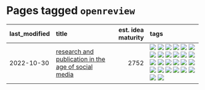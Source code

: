# Pages tagged `openreview`

|last_modified|title|est. idea maturity|tags
|:---|:---|---:|:---|
|2022-10-30|[research and publication in the age of social media](../research-and-social.md)|2752|[![](https://img.shields.io/badge/tag-arxiv-dad82b)](../tags/arxiv.md) [![](https://img.shields.io/badge/tag-citation-35d420)](../tags/citation.md) [![](https://img.shields.io/badge/tag-corrections-32d44f)](../tags/corrections.md) [![](https://img.shields.io/badge/tag-credit-fe4dc)](../tags/credit.md) [![](https://img.shields.io/badge/tag-curation-d5ffe)](../tags/curation.md) [![](https://img.shields.io/badge/tag-discoverability-a68128)](../tags/discoverability.md) [![](https://img.shields.io/badge/tag-discussion-869bd0)](../tags/discussion.md) [![](https://img.shields.io/badge/tag-feed-b4243e)](../tags/feed.md) [![](https://img.shields.io/badge/tag-git-b7fb0)](../tags/git.md) [![](https://img.shields.io/badge/tag-github-b25b5)](../tags/github.md) [![](https://img.shields.io/badge/tag-historyofscience-76bb24)](../tags/historyofscience.md) [![](https://img.shields.io/badge/tag-mastodon-496a1)](../tags/mastodon.md) [![](https://img.shields.io/badge/tag-openreview-683f3)](../tags/openreview.md) [![](https://img.shields.io/badge/tag-paperswithcode-96bcc)](../tags/paperswithcode.md) [![](https://img.shields.io/badge/tag-platform-77485f)](../tags/platform.md) [![](https://img.shields.io/badge/tag-publication-4d35f9)](../tags/publication.md) [![](https://img.shields.io/badge/tag-reproducibility-e839f4)](../tags/reproducibility.md) [![](https://img.shields.io/badge/tag-research-b08442)](../tags/research.md) [![](https://img.shields.io/badge/tag-retractions-e6ab9)](../tags/retractions.md) [![](https://img.shields.io/badge/tag-search-abf295)](../tags/search.md) [![](https://img.shields.io/badge/tag-socialmedia-97a75e)](../tags/socialmedia.md) [![](https://img.shields.io/badge/tag-stackoverflow-29349d)](../tags/stackoverflow.md) [![](https://img.shields.io/badge/tag-subscription-50c04b)](../tags/subscription.md) [![](https://img.shields.io/badge/tag-transparency-ebbec3)](../tags/transparency.md) [![](https://img.shields.io/badge/tag-twitter-4072a1)](../tags/twitter.md) [![](https://img.shields.io/badge/tag-validation-7c795e)](../tags/validation.md)|